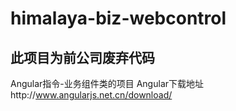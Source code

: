 # himalaya-biz-webcontrol
## 此项目为前公司废弃代码
Angular指令-业务组件类的项目
Angular下载地址http://www.angularjs.net.cn/download/
